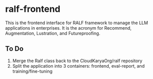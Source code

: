 # ralf-frontend

This is the frontend interface for RALF framework to manage the LLM applications in enterprises. It is the acronym for Recommend, Augmentation, Lustration, and Futureproofing.

## To Do
1. Merge the Ralf class back to the CloudKaryaOrg/ralf repository
2. Split the application into 3 containers: frontend, eval-report, and training/fine-tuning
